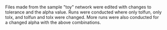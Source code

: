 Files made from the sample "toy" network were edited with changes to tolerance and the alpha value. Runs were conducted where only tolfun, only tolx, and tolfun and tolx were changed. More runs were also conducted for a changed alpha with the above combinations. 
